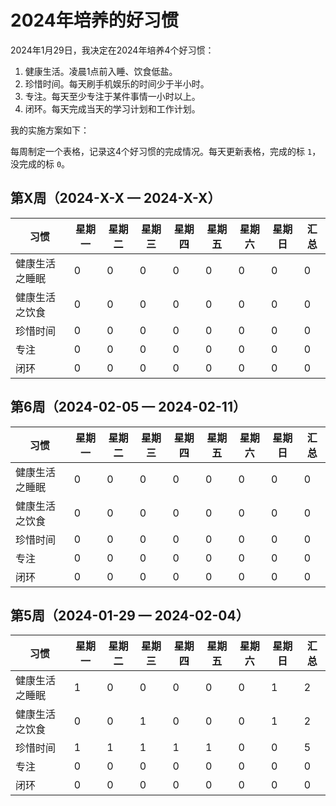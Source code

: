 # 2024年培养的好习惯

2024年1月29日，我决定在2024年培养4个好习惯：

1. 健康生活。凌晨1点前入睡、饮食低盐。
2. 珍惜时间。每天刷手机娱乐的时间少于半小时。
3. 专注。每天至少专注于某件事情一小时以上。
4. 闭环。每天完成当天的学习计划和工作计划。

我的实施方案如下：

每周制定一个表格，记录这4个好习惯的完成情况。每天更新表格，完成的标 `1`，没完成的标 `0`。

## 第X周（2024-X-X — 2024-X-X）

|      习惯      | 星期一 | 星期二 | 星期三 | 星期四 | 星期五 | 星期六 | 星期日 | 汇总 |
| -------------- | ------ | ------ | ------ | ------ | ------ | ------ | ------ | ---- |
| 健康生活之睡眠 |   0    |   0    |   0    |   0    |   0    |   0    |   0    |  0   |
| 健康生活之饮食 |   0    |   0    |   0    |   0    |   0    |   0    |   0    |  0   |
|    珍惜时间    |   0    |   0    |   0    |   0    |   0    |   0    |   0    |  0   |
|      专注      |   0    |   0    |   0    |   0    |   0    |   0    |   0    |  0   |
|      闭环      |   0    |   0    |   0    |   0    |   0    |   0    |   0    |  0   |

## 第6周（2024-02-05 — 2024-02-11）

|      习惯      | 星期一 | 星期二 | 星期三 | 星期四 | 星期五 | 星期六 | 星期日 | 汇总 |
| -------------- | ------ | ------ | ------ | ------ | ------ | ------ | ------ | ---- |
| 健康生活之睡眠 |   0    |   0    |   0    |   0    |   0    |   0    |   0    |  0   |
| 健康生活之饮食 |   0    |   0    |   0    |   0    |   0    |   0    |   0    |  0   |
|    珍惜时间    |   0    |   0    |   0    |   0    |   0    |   0    |   0    |  0   |
|      专注      |   0    |   0    |   0    |   0    |   0    |   0    |   0    |  0   |
|      闭环      |   0    |   0    |   0    |   0    |   0    |   0    |   0    |  0   |

## 第5周（2024-01-29 — 2024-02-04）

|      习惯      | 星期一 | 星期二 | 星期三 | 星期四 | 星期五 | 星期六 | 星期日 | 汇总 |
| -------------- | ------ | ------ | ------ | ------ | ------ | ------ | ------ | ---- |
| 健康生活之睡眠 |   1    |   0    |   0    |   0    |   0    |   0    |   1    |  2   |
| 健康生活之饮食 |   0    |   0    |   1    |   0    |   0    |   0    |   1    |  2   |
|    珍惜时间    |   1    |   1    |   1    |   1    |   1    |   0    |   0    |  5   |
|      专注      |   0    |   0    |   0    |   0    |   0    |   0    |   0    |  0   |
|      闭环      |   0    |   0    |   0    |   0    |   0    |   0    |   0    |  0   |

